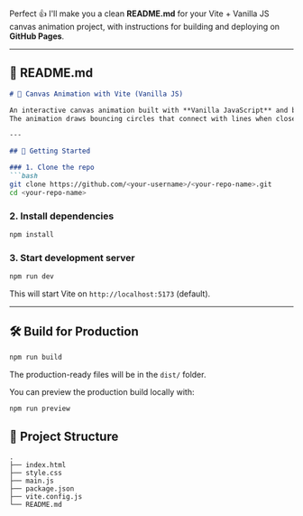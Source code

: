 Perfect 👍 I'll make you a clean **README.md** for your Vite + Vanilla JS canvas animation project, with instructions for building and deploying on **GitHub Pages**.

---

## 📄 README.md

````markdown
# 🎨 Canvas Animation with Vite (Vanilla JS)

An interactive canvas animation built with **Vanilla JavaScript** and bundled using [Vite](https://vitejs.dev/).  
The animation draws bouncing circles that connect with lines when close to each other, creating a trippy network effect.

---

## 🚀 Getting Started

### 1. Clone the repo
```bash
git clone https://github.com/<your-username>/<your-repo-name>.git
cd <your-repo-name>
````

### 2. Install dependencies

```bash
npm install
```

### 3. Start development server

```bash
npm run dev
```

This will start Vite on `http://localhost:5173` (default).

---

## 🛠 Build for Production

```bash
npm run build
```

The production-ready files will be in the `dist/` folder.

You can preview the production build locally with:

```bash
npm run preview
```

## 📂 Project Structure

```
.
├── index.html
├── style.css
├── main.js
├── package.json
├── vite.config.js
└── README.md
```

